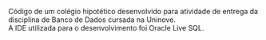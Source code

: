 Código de um colégio hipotético desenvolvido para atividade de entrega da disciplina de Banco de Dados cursada na Uninove.<br>A IDE utilizada para o desenvolvimento foi Oracle Live SQL.
